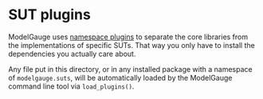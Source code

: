 # SUT plugins

ModelGauge uses [namespace plugins](../../docs/plugins.md) to separate the core libraries from the implementations of specific SUTs. That way you only have to install the dependencies you actually care about.

Any file put in this directory, or in any installed package with a namespace of `modelgauge.suts`, will be automatically loaded by the ModelGauge command line tool via `load_plugins()`.

